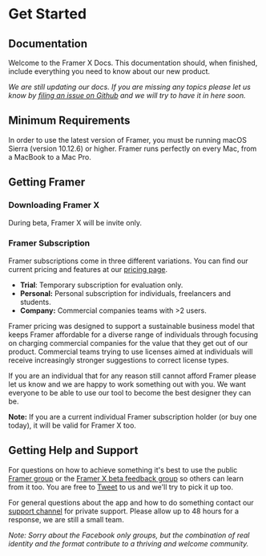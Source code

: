 # Get Started

## Documentation

Welcome to the Framer X Docs. This documentation should, when finished, include everything you need to know about our new product.

_We are still updating our docs. If you are missing any topics please let us know by_ [_filing an issue on Github_](https://github.com/framer/FramerXDocs/issues/new) _and we will try to have it in here soon._

## Minimum Requirements

In order to use the latest version of Framer, you must be running macOS Sierra \(version 10.12.6\) or higher. Framer runs perfectly on every Mac, from a MacBook to a Mac Pro.

## Getting Framer

### Downloading Framer X

During beta, Framer X will be invite only.

### Framer Subscription

Framer subscriptions come in three different variations. You can find our current pricing and features at our [pricing page](https://framer.com/pricing).

* **Trial**: Temporary subscription for evaluation only.
* **Personal:** Personal subscription for individuals, freelancers and students.
* **Company:** Commercial companies teams with &gt;2 users.

Framer pricing was designed to support a sustainable business model that keeps Framer affordable for a diverse range of individuals through focusing on charging commercial companies for the value that they get out of our product. Commercial teams trying to use licenses aimed at individuals will receive increasingly stronger suggestions to correct license types.

If you are an individual that for any reason still cannot afford Framer please let us know and we are happy to work something out with you. We want everyone to be able to use our tool to become the best designer they can be.

**Note:** If you are a current individual Framer subscription holder \(or buy one today\), it will be valid for Framer X too.

## Getting Help and Support

For questions on how to achieve something it's best to use the public [Framer group](https://www.facebook.com/groups/framerjs) or the [Framer X beta feedback group](https://www.facebook.com/groups/framer.x.feedback/) so others can learn from it too. You are free to [Tweet](http://twitter.com/framer) to us and we'll try to pick it up too.

For general questions about the app and how to do something contact our [support channel](mailto:support@framer.com) for private support. Please allow up to 48 hours for a response, we are still a small team.

_Note: Sorry about the Facebook only groups, but the combination of real identity and the format contribute to a thriving and welcome community._

